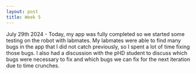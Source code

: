```yaml
---
layout: post
title: Week 5
---
```


July 29th 2024 - Today, my app was fully completed so we started some testing on the robot with labmates. My labmates were able to find many bugs in the app that I did not catch previously, so I spent a lot of time fixing those bugs. I also had a discussion with the pHD student to discuss which bugs were necessary to fix and which bugs we can fix for the next iteration due to time crunches.
